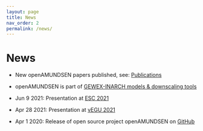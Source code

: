 ```yaml
---
layout: page
title: News
nav_order: 2
permalink: /news/
---
```


# News

- New openAMUNDSEN papers published, see: [Publications](/publications/) 

- openAMUNDSEN is part of [GEWEX-INARCH models & downscaling tools](https://inarch.usask.ca/science-basins/models-downscaling-tools.php)

- Jun 9 2021: Presentation at [ESC 2021](https://www.easternsnow.org/esc-2021)

- Apr 28 2021: Presentation at [vEGU 2021](https://presentations.copernicus.org/EGU21/EGU21-9101_presentation.pdf)

- Apr 1 2020: Release of open source project openAMUNDSEN on [GitHub](https://github.com/openamundsen/openamundsen)

